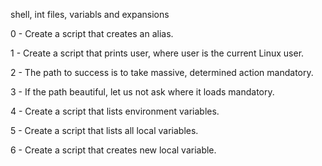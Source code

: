 shell, int files, variabls and expansions

0 - Create a script that creates an alias.

1 - Create a script that prints user, where user is the current Linux user.

2 - The path to success is to take massive, determined action mandatory.

3 - If the path beautiful, let us not ask where it loads mandatory.

4 - Create a script that lists environment variables.

5 - Create a script that lists all local variables.

6 - Create a script that creates new local variable.
